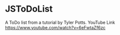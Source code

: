 # JSToDoList
A ToDo list from a tutorial by Tyler Potts. 
YouTube Link https://www.youtube.com/watch?v=6eFwtaZf6zc

